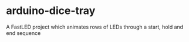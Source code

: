 # arduino-dice-tray
A FastLED project which animates rows of LEDs through a start, hold and end sequence

